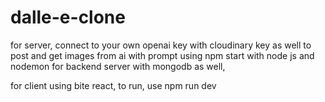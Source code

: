 # dalle-e-clone
for server, connect to your own openai key with cloudinary key as well to post and get images from ai with prompt
using npm start with node js and nodemon for backend server with mongodb as well,

for client using bite react, to run, use npm run dev 
